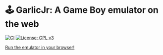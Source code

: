 # 🕹 GarlicJr: A Game Boy emulator on the web
[![CI](https://github.com/notskm/garlicjr/actions/workflows/ci.yml/badge.svg?branch=main)](https://github.com/notskm/garlicjr/actions/workflows/ci.yml)  [![License: GPL v3](https://img.shields.io/badge/License-GPLv3-blue.svg)](./COPYING)

[Run the emulator in your browser!](https://notskm.github.io/garlicjr)
